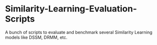 # Similarity-Learning-Evaluation-Scripts
A bunch of scripts to evaluate and benchmark several Similarity Learning models like DSSM, DRMM, etc.
